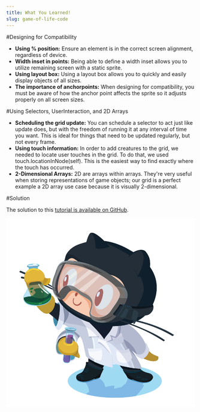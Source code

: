 ```yaml
---
title: What You Learned!
slug: game-of-life-code
---  
```


#Designing for Compatibility

* 	**Using % position:** Ensure an element is in the correct screen alignment, regardless of device.
*	**Width inset in points:** Being able to define a width inset allows you to utilize remaining screen with a static sprite.
* 	**Using layout box:** Using a layout box allows you to quickly and easily display objects of all sizes.
*  **The importance of anchorpoints:** When designing for compatibility, you must be aware of how the anchor point affects the sprite so it adjusts properly on all screen sizes.

#Using Selectors, UserInteraction, and 2D Arrays

*	**Scheduling the grid update:** You can schedule a selector to act just like update does, but with the freedom of running it at any interval of time you want. This is ideal for things that need to be updated regularly, but not every frame.
* 	**Using touch information:** In order to add creatures to the grid, we needed to locate user touches in the grid. To do that, we used touch.locationInNode(self). This is the easiest way to find exactly where the touch has occurred.
*  	**2-Dimensional Arrays:** 2D are arrays within arrays. They're very useful when storing representations of game objects; our grid is a perfect example a 2D array use case because it is visually 2-dimensional. 

#Solution

The solution to this [tutorial is available on GitHub](https://github.com/MakeSchool/GameOfLife-Swift).

![](./labtocat.png)


